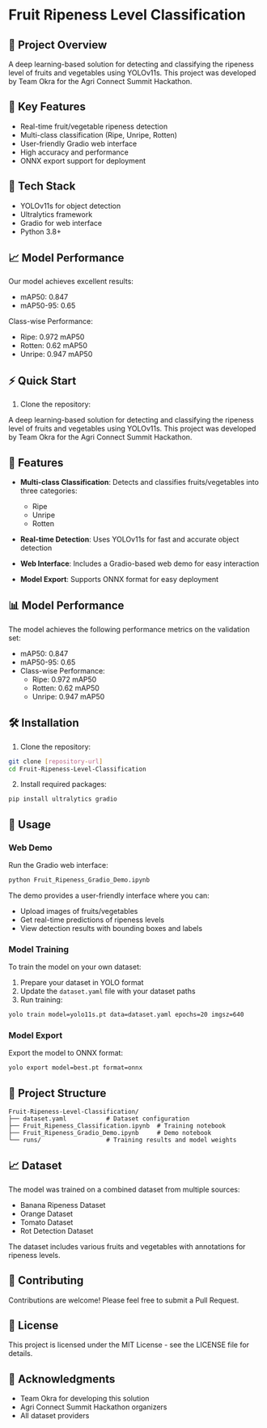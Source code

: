 # Fruit Ripeness Level Classification

## 🎯 Project Overview
A deep learning-based solution for detecting and classifying the ripeness level of fruits and vegetables using YOLOv11s. This project was developed by Team Okra for the Agri Connect Summit Hackathon.

## 🌟 Key Features
- Real-time fruit/vegetable ripeness detection
- Multi-class classification (Ripe, Unripe, Rotten)
- User-friendly Gradio web interface
- High accuracy and performance
- ONNX export support for deployment

## 🔧 Tech Stack
- YOLOv11s for object detection
- Ultralytics framework
- Gradio for web interface
- Python 3.8+

## 📈 Model Performance
Our model achieves excellent results:
- mAP50: 0.847
- mAP50-95: 0.65

Class-wise Performance:
- Ripe: 0.972 mAP50
- Rotten: 0.62 mAP50  
- Unripe: 0.947 mAP50

## ⚡ Quick Start

1. Clone the repository:

A deep learning-based solution for detecting and classifying the ripeness level of fruits and vegetables using YOLOv11s. This project was developed by Team Okra for the Agri Connect Summit Hackathon.

## 🍎 Features

- **Multi-class Classification**: Detects and classifies fruits/vegetables into three categories:
  - Ripe
  - Unripe
  - Rotten

- **Real-time Detection**: Uses YOLOv11s for fast and accurate object detection
- **Web Interface**: Includes a Gradio-based web demo for easy interaction
- **Model Export**: Supports ONNX format for easy deployment

## 📊 Model Performance

The model achieves the following performance metrics on the validation set:
- mAP50: 0.847
- mAP50-95: 0.65
- Class-wise Performance:
  - Ripe: 0.972 mAP50
  - Rotten: 0.62 mAP50
  - Unripe: 0.947 mAP50

## 🛠️ Installation

1. Clone the repository:
```bash
git clone [repository-url]
cd Fruit-Ripeness-Level-Classification
```

2. Install required packages:
```bash
pip install ultralytics gradio
```

## 🚀 Usage

### Web Demo

Run the Gradio web interface:
```python
python Fruit_Ripeness_Gradio_Demo.ipynb
```

The demo provides a user-friendly interface where you can:
- Upload images of fruits/vegetables
- Get real-time predictions of ripeness levels
- View detection results with bounding boxes and labels

### Model Training

To train the model on your own dataset:

1. Prepare your dataset in YOLO format
2. Update the `dataset.yaml` file with your dataset paths
3. Run training:
```bash
yolo train model=yolo11s.pt data=dataset.yaml epochs=20 imgsz=640
```

### Model Export

Export the model to ONNX format:
```bash
yolo export model=best.pt format=onnx
```

## 📁 Project Structure

```
Fruit-Ripeness-Level-Classification/
├── dataset.yaml           # Dataset configuration
├── Fruit_Ripeness_Classification.ipynb  # Training notebook
├── Fruit_Ripeness_Gradio_Demo.ipynb     # Demo notebook
└── runs/                  # Training results and model weights
```

## 📈 Dataset

The model was trained on a combined dataset from multiple sources:
- Banana Ripeness Dataset
- Orange Dataset
- Tomato Dataset
- Rot Detection Dataset

The dataset includes various fruits and vegetables with annotations for ripeness levels.

## 🤝 Contributing

Contributions are welcome! Please feel free to submit a Pull Request.

## 📝 License

This project is licensed under the MIT License - see the LICENSE file for details.

## 🙏 Acknowledgments

- Team Okra for developing this solution
- Agri Connect Summit Hackathon organizers
- All dataset providers
